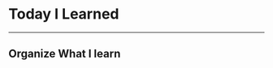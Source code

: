 # Today I Learned

-----------------------------------------------------------------------------------------------------------------------------------
## Organize What I learn

